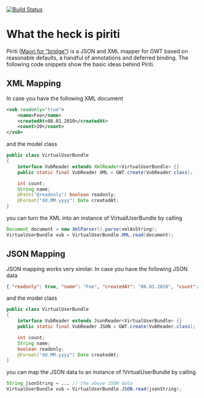 [![Build Status](https://travis-ci.org/hpehl/piriti.png?branch=develop)](https://travis-ci.org/hpehl/piriti)

# What the heck is piriti
Piriti ([Maori for "bridge"](http://www.maoridictionary.co.nz/index.cfm?dictionaryKeywords=bridge)) is a JSON and XML mapper for GWT based on reasonable defaults, a handful of annotations and deferred binding. The following code snippets show the basic ideas behind Piriti. 


## XML Mapping
In case you have the following XML document
```xml
<vub readonly="true">
    <name>Foo</name>
    <createdAt>08.01.2010</createdAt>
    <count>20</count>
</vub>
```

and the model class

```java
public class VirtualUserBundle
{
    interface VubReader extends XmlReader<VirtualUserBundle> {}
    public static final VubReader XML = GWT.create(VubReader.class);

    int count;
    String name;
    @Path("@readonly") boolean readonly; 
    @Format("dd.MM.yyyy") Date createdAt;
}
```

you can turn the XML into an instance of VirtualUserBundle by calling

```java
Document document = new XmlParser().parse(xmlAsString); 
VirtualUserBundle vub = VirtualUserBundle.XML.read(document);
```

## JSON Mapping
JSON mapping works very similar. In case you have the following JSON data 
```json
{ "readonly": true, "name": "Foo", "createdAt": "08.01.2010", "count": 20 }
```

and the model class

```java
public class VirtualUserBundle
{
    interface VubReader extends JsonReader<VirtualUserBundle> {}
    public static final VubReader JSON = GWT.create(VubReader.class);

    int count;
    String name;
    boolean readonly; 
    @Format("dd.MM.yyyy") Date createdAt;
}
```
you can map the JSON data to an instance of !VirtualUserBundle by calling

```java
String jsonString = ... // the above JSON data
VirtualUserBundle vub = VirtualUserBundle.JSON.read(jsonString);
```
